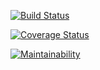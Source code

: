 [![Build Status](https://travis-ci.com/Ijebusoma/driveway.svg?branch=master)](https://travis-ci.com/Ijebusoma/driveway)

[![Coverage Status](https://coveralls.io/repos/github/Ijebusoma/driveway/badge.svg?branch=master)](https://coveralls.io/github/Ijebusoma/driveway?branch=master)

[![Maintainability](https://api.codeclimate.com/v1/badges/096f2fe8410a40d90637/maintainability)](https://codeclimate.com/github/Ijebusoma/driveway/maintainability)
